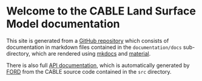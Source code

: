 # Welcome to the CABLE Land Surface Model documentation

This site is generated from a [GitHub repository][repo]
which consists of documentation in markdown files contained in the `documentation/docs` sub-directory, which are rendered using [mkdocs] and [material]. 

There is also full [API documentation][API], which is automatically generated by [FORD] from the CABLE source code contained in the `src` directory. 

[FORD]: https://github.com/Fortran-FOSS-Programmers/ford
[API]: https://cable-lsm.github.io/CABLE/api/
[mkdocs]: https://www.mkdocs.org/
[material]: https://squidfunk.github.io/mkdocs-material/
[repo]: https://github.com/CABLE-LSM/CABLE/